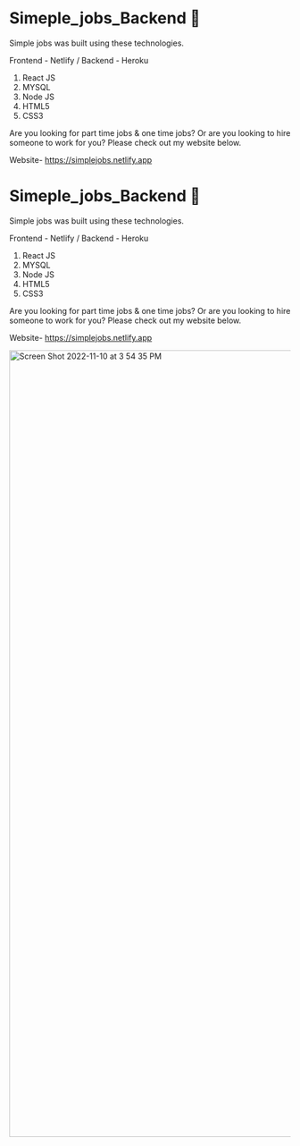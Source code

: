 # Simeple_jobs_Backend 💼

Simple jobs was built using these technologies.

Frontend - Netlify / 
Backend - Heroku

1. React JS
2. MYSQL
3. Node JS
4. HTML5
5. CSS3

Are you looking for part time jobs & one time jobs?
Or are you looking to hire someone to work for you? Please check out my website below.

Website- https://simplejobs.netlify.app

# Simeple_jobs_Backend 💼

Simple jobs was built using these technologies.

Frontend - Netlify / 
Backend - Heroku

1. React JS
2. MYSQL
3. Node JS
4. HTML5
5. CSS3

Are you looking for part time jobs & one time jobs?
Or are you looking to hire someone to work for you? Please check out my website below.

Website- https://simplejobs.netlify.app

<img width="1407" alt="Screen Shot 2022-11-10 at 3 54 35 PM" src="https://user-images.githubusercontent.com/94145361/207452695-699111aa-a63c-4c47-a6e1-84995bff2cc2.png">

